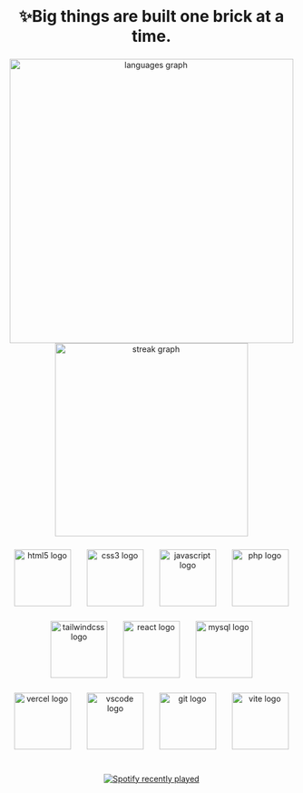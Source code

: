 <br clear="both">

<h1 align="center">✨Big things are built one brick at a time.</h1>

###

<div align="center">
  <img src="https://github-readme-stats.vercel.app/api/top-langs?username=Jgarette0&locale=en&hide_title=true&layout=compact&card_width=320&langs_count=10&theme=default&hide_border=true" height="500" alt="languages graph"  />
  <img src="https://streak-stats.demolab.com?user=Jgarette0&locale=en&mode=daily&theme=default&hide_border=true&border_radius=5" height="340" alt="streak graph"  />
</div>

###

<div align="center">
  <img src="https://skillicons.dev/icons?i=html" height="100" alt="html5 logo"  />
  <img width="20" />
  <img src="https://skillicons.dev/icons?i=css" height="100" alt="css3 logo"  />
  <img width="20" />
  <img src="https://skillicons.dev/icons?i=js" height="100" alt="javascript logo"  />
  <img width="20" />
  <img src="https://skillicons.dev/icons?i=php" height="100" alt="php logo"  />
</div>

###

<div align="center">
  <img src="https://skillicons.dev/icons?i=tailwind" height="100" alt="tailwindcss logo"  />
  <img width="20" />
  <img src="https://skillicons.dev/icons?i=react" height="100" alt="react logo"  />
  <img width="20" />
  <img src="https://skillicons.dev/icons?i=mysql" height="100" alt="mysql logo"  />
</div>

###

<div align="center">
  <img src="https://skillicons.dev/icons?i=vercel" height="100" alt="vercel logo"  />
  <img width="20" />
  <img src="https://skillicons.dev/icons?i=vscode" height="100" alt="vscode logo"  />
  <img width="20" />
  <img src="https://skillicons.dev/icons?i=git" height="100" alt="git logo"  />
  <img width="20" />
  <img src="https://skillicons.dev/icons?i=vite" height="100" alt="vite logo"  />
</div>

###

<br clear="both">

<div align="center">
  <a href="https://open.spotify.com/user/216vfppz35dbb363d3syvnl6a">
    <img src="https://spotify-recently-played-readme.vercel.app/api?user=216vfppz35dbb363d3syvnl6a&count=10&unique=true" alt="Spotify recently played"  />
  </a>
</div>

###

<p align="center"></p>

###
